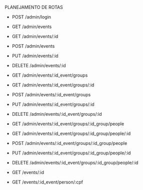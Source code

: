 PLANEJAMENTO DE ROTAS

- POST /admin/login

- GET /admin/events
- GET /admin/events/:id
- POST /admin/events
- PUT /admin/events/:id
- DELETE /admin/events/:id


- GET /admin/events/:id_event/groups
- GET /admin/events/:id_event/groups/:id
- POST /admin/events/:id_event/groups
- PUT /admin/events/:id_event/groups/:id
- DELETE /admin/events/:id_event/groups/:id

- GET /admin/events/:id_event/groups/:id_group/people
- GET /admin/events/:id_event/groups/:id_group/people/:id
- POST /admin/events/:id_event/groups/:id_group/people
- PUT /admin/events/:id_event/groups/:id_group/people/:id
- DELETE /admin/events/:id_event/groups/:id_group/people/:id

- GET /events/:id
- GET /events/:id_event/person/:cpf




